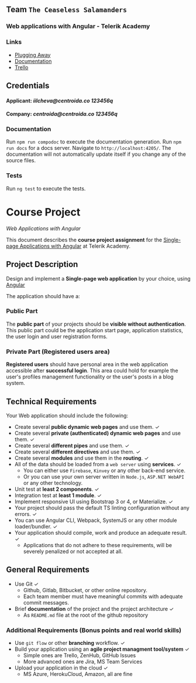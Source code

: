 ## Team `The Ceaseless Salamanders`
### Web applications with Angular - Telerik Academy

### Links
* [Plugging Away](https://pluggingaway.herokuapp.com/)
* [Documentation](https://pluggingawaydocs.herokuapp.com/)
* [Trello](https://trello.com/b/2BUkxlsM/pluggingaway)

## Credentials
  #### Applicant: _iilcheva@centroida.co_ _123456q_
  #### Company: _centroida@centroida.co_ _123456q_

### Documentation
Run `npm run compodoc` to execute the documentation generation.
Run `npm run docs` for a docs server. Navigate to `http://localhost:4205/`.
The documentation will not automatically update itself if you change any of the source files.

### Tests
Run `ng test` to execute the tests.

# Course Project
_Web Applications with Angular_

This document describes the **course project assignment** for the [Single-page Applications with Angular](telerikacademy.com/courses/courses/Details/441) at Telerik Academy.

## Project Description

Design and implement a **Single-page web application** by your choice, using [Angular](https://angular.io/)

The application should have a:

### Public Part

The **public part** of your projects should be **visible without authentication**. This public part could be the application start page, application statistics, the user login and user registration forms.

### Private Part (Registered users area)

**Registered users** should have personal area in the web application accessible after **successful login**. This area could hold for example the user's profiles management functionality or the user's posts in a blog system.

## Technical Requirements

Your Web application should include the following:

- Create several **public dynamic web pages** and use them. &#10003;
- Create several **private (authenticated) dynamic web pages** and use them. &#10003;
- Create several **different pipes** and use them. &#10003;
- Create several **different directives** and use them. &#10003;
- Create several **modules** and use them in the **routing**. &#10003;
- All of the data should be loaded from a `web server` using **services**. &#10003;
  - You can either use `Firebase`, `Kinvey` or any other back-end service.
  - Or you can use your own server written in `Node.js`, `ASP.NET WebAPI` or any other technology.
- Unit test at **least 2 components**. &#10003;
- Integration test at **least 1 module**. &#10003;
- Implement responsive UI using Bootstrap 3 or 4, or Materialize. &#10003;
- Your project should pass the default TS linting configuration without any errors. &#10003;
- You can use Angular CLI, Webpack, SystemJS or any other module loader/bundler. &#10003;
- Your application should compile, work and produce an adequate result. &#10003;
    - Applications that do not adhere to these requirements, will be severely penalized or not accepted at all.

##  General Requirements

- Use Git &#10003;
  - Github, Gitlab, Bitbucket, or other online repository.
  - Each team member must have meaningful commits with adequate commit messages.
- Brief **documentation** of the project and the project architecture &#10003;
  - As `README.md` file at the root of the github repository

### Additional Requirements (Bonus points and real world skills)

- Use `git flow` or other **branching** workflow. &#10003;
- Build your application using an **agile project managment tool/system** &#10003;
    - Simple ones are Trello, ZenHub, GitHub Issues
    - More advanced ones are Jira, MS Team Services
- Upload your application in the cloud &#10003;
  - MS Azure, HerokuCloud, Amazon, all are fine
